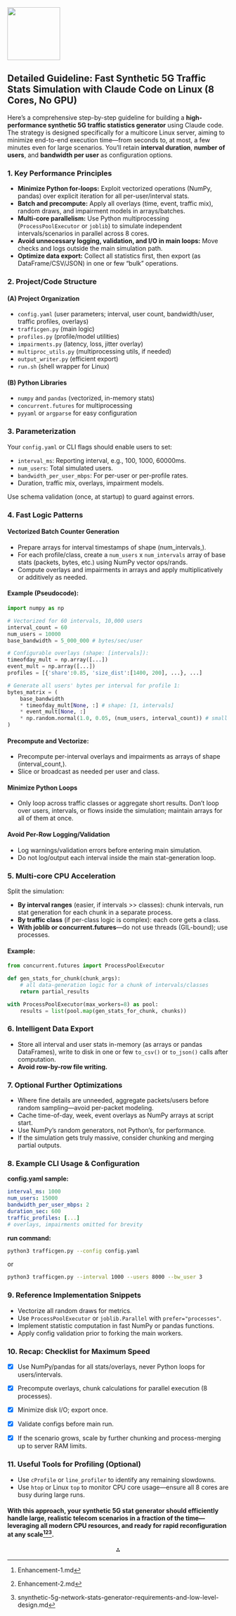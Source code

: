 <img src="https://r2cdn.perplexity.ai/pplx-full-logo-primary-dark%402x.png" class="logo" width="120"/>

## Detailed Guideline: Fast Synthetic 5G Traffic Stats Simulation with Claude Code on Linux (8 Cores, No GPU)

Here’s a comprehensive step-by-step guideline for building a **high-performance synthetic 5G traffic statistics generator** using Claude code. The strategy is designed specifically for a multicore Linux server, aiming to minimize end-to-end execution time—from seconds to, at most, a few minutes even for large scenarios. You’ll retain **interval duration**, **number of users**, and **bandwidth per user** as configuration options.

### 1. Key Performance Principles

- **Minimize Python for-loops:** Exploit vectorized operations (NumPy, pandas) over explicit iteration for all per-user/interval stats.
- **Batch and precompute:** Apply all overlays (time, event, traffic mix), random draws, and impairment models in arrays/batches.
- **Multi-core parallelism:** Use Python multiprocessing (`ProcessPoolExecutor` or `joblib`) to simulate independent intervals/scenarios in parallel across 8 cores.
- **Avoid unnecessary logging, validation, and I/O in main loops:** Move checks and logs outside the main simulation path.
- **Optimize data export:** Collect all statistics first, then export (as DataFrame/CSV/JSON) in one or few “bulk” operations.


### 2. Project/Code Structure

#### (A) Project Organization

- `config.yaml` (user parameters; interval, user count, bandwidth/user, traffic profiles, overlays)
- `trafficgen.py` (main logic)
- `profiles.py` (profile/model utilities)
- `impairments.py` (latency, loss, jitter overlay)
- `multiproc_utils.py` (multiprocessing utils, if needed)
- `output_writer.py` (efficient export)
- `run.sh` (shell wrapper for Linux)


#### (B) Python Libraries

- `numpy` and `pandas` (vectorized, in-memory stats)
- `concurrent.futures` for multiprocessing
- `pyyaml` or `argparse` for easy configuration


### 3. Parameterization

Your `config.yaml` or CLI flags should enable users to set:

- `interval_ms`: Reporting interval, e.g., 100, 1000, 60000ms.
- `num_users`: Total simulated users.
- `bandwidth_per_user_mbps`: For per-user or per-profile rates.
- Duration, traffic mix, overlays, impairment models.

Use schema validation (once, at startup) to guard against errors.

### 4. Fast Logic Patterns

#### Vectorized Batch Counter Generation

- Prepare arrays for interval timestamps of shape (num_intervals,).
- For each profile/class, create a `num_users` x `num_intervals` array of base stats (packets, bytes, etc.) using NumPy vector ops/rands.
- Compute overlays and impairments in arrays and apply multiplicatively or additively as needed.


#### Example (Pseudocode):

```python
import numpy as np

# Vectorized for 60 intervals, 10,000 users
interval_count = 60
num_users = 10000
base_bandwidth = 5_000_000 # bytes/sec/user

# Configurable overlays (shape: [intervals]):
timeofday_mult = np.array([...])
event_mult = np.array([...])
profiles = [{'share':0.85, 'size_dist':[1400, 200], ...}, ...]

# Generate all users' bytes per interval for profile 1:
bytes_matrix = (
    base_bandwidth 
    * timeofday_mult[None, :] # shape: [1, intervals]
    * event_mult[None, :]
    * np.random.normal(1.0, 0.05, (num_users, interval_count)) # small randomization
)
```


#### Precompute and Vectorize:

- Precompute per-interval overlays and impairments as arrays of shape (interval_count,).
- Slice or broadcast as needed per user and class.


#### Minimize Python Loops

- Only loop across traffic classes or aggregate short results. Don’t loop over users, intervals, or flows inside the simulation; maintain arrays for all of them at once.


#### Avoid Per-Row Logging/Validation

- Log warnings/validation errors before entering main simulation.
- Do not log/output each interval inside the main stat-generation loop.


### 5. Multi-core CPU Acceleration

Split the simulation:

- **By interval ranges** (easier, if intervals >> classes): chunk intervals, run stat generation for each chunk in a separate process.
- **By traffic class** (if per-class logic is complex): each core gets a class.
- **With joblib or concurrent.futures**—do not use threads (GIL-bound); use processes.


#### Example:

```python
from concurrent.futures import ProcessPoolExecutor

def gen_stats_for_chunk(chunk_args):
    # all data-generation logic for a chunk of intervals/classes
    return partial_results

with ProcessPoolExecutor(max_workers=8) as pool:
    results = list(pool.map(gen_stats_for_chunk, chunks))
```


### 6. Intelligent Data Export

- Store all interval and user stats in-memory (as arrays or pandas DataFrames), write to disk in one or few `to_csv()` or `to_json()` calls after computation.
- **Avoid row-by-row file writing.**


### 7. Optional Further Optimizations

- Where fine details are unneeded, aggregate packets/users before random sampling—avoid per-packet modeling.
- Cache time-of-day, week, event overlays as NumPy arrays at script start.
- Use NumPy’s random generators, not Python’s, for performance.
- If the simulation gets truly massive, consider chunking and merging partial outputs.


### 8. Example CLI Usage \& Configuration

**config.yaml sample:**

```yaml
interval_ms: 1000
num_users: 15000
bandwidth_per_user_mbps: 2
duration_sec: 600
traffic_profiles: [...]
# overlays, impairments omitted for brevity
```

**run command:**

```bash
python3 trafficgen.py --config config.yaml
```

or

```bash
python3 trafficgen.py --interval 1000 --users 8000 --bw_user 3
```


### 9. Reference Implementation Snippets

- Vectorize all random draws for metrics.
- Use `ProcessPoolExecutor` or `joblib.Parallel` with `prefer="processes"`.
- Implement statistic computation in fast NumPy or pandas functions.
- Apply config validation prior to forking the main workers.


### 10. Recap: Checklist for Maximum Speed

- [x] Use NumPy/pandas for all stats/overlays, never Python loops for users/intervals.
- [x] Precompute overlays, chunk calculations for parallel execution (8 processes).
- [x] Minimize disk I/O; export once.
- [x] Validate configs before main run.
- [x] If the scenario grows, scale by further chunking and process-merging up to server RAM limits.


### 11. Useful Tools for Profiling (Optional)

- Use `cProfile` or `line_profiler` to identify any remaining slowdowns.
- Use `htop` or Linux `top` to monitor CPU core usage—ensure all 8 cores are busy during large runs.


#### With this approach, your synthetic 5G stat generator should efficiently handle large, realistic telecom scenarios in a fraction of the time—leveraging all modern CPU resources, and ready for rapid reconfiguration at any scale[^1][^2][^3].

<div style="text-align: center">⁂</div>

[^1]: Enhancement-1.md

[^2]: Enhancement-2.md

[^3]: snynthetic-5g-network-stats-generator-requirements-and-low-level-design.md

